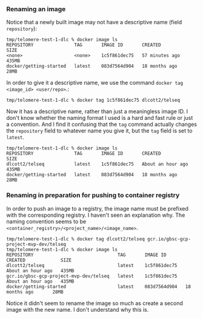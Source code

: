 ### Renaming an image
Notice that a newly built image may not have a descriptive name (field `repository`):

```
tmp/telomere-test-1-dlc % docker image ls
REPOSITORY               TAG       IMAGE ID       CREATED          SIZE
<none>                   <none>    1c5f861dec75   57 minutes ago   435MB
docker/getting-started   latest    083d7564d904   18 months ago    28MB
```

In order to give it a descriptive name, we use the command `docker tag <image_id> <user/repo>`.:

```
tmp/telomere-test-1-dlc % docker tag 1c5f861dec75 dlcott2/telseq
```

Now it has a descriptive name, rather than just a meaningless image ID. I don't know whether the naming format I used is a hard and fast rule or just a convention. And I find it confusing that the `tag` command actually changes the `repository` field to whatever name you give it, but the `tag` field is set to `latest`.

```
tmp/telomere-test-1-dlc % docker image ls
REPOSITORY               TAG       IMAGE ID       CREATED             SIZE
dlcott2/telseq           latest    1c5f861dec75   About an hour ago   435MB
docker/getting-started   latest    083d7564d904   18 months ago       28MB
```

### Renaming in preparation for pushing to container registry
In order to push an image to a registry, the image name must be prefixed with the corresponding registry. I haven't seen an explanation why. The naming convention seems to be `<container_registry>/<project_name>/<image_name>`.

```
tmp/telomere-test-1-dlc % docker tag dlcott2/telseq gcr.io/gbsc-gcp-project-mvp-dev/telseq
tmp/telomere-test-1-dlc % docker image ls
REPOSITORY                               TAG       IMAGE ID       CREATED             SIZE
dlcott2/telseq                           latest    1c5f861dec75   About an hour ago   435MB
gcr.io/gbsc-gcp-project-mvp-dev/telseq   latest    1c5f861dec75   About an hour ago   435MB
docker/getting-started                   latest    083d7564d904   18 months ago       28MB
```

Notice it didn't seem to rename the image so much as create a second image with the new name. I don't understand why this is.
